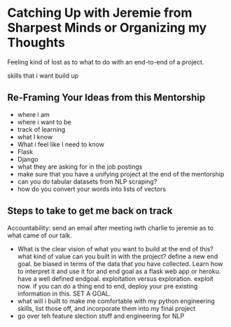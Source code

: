 # Catching Up with Jeremie from Sharpest Minds or Organizing my Thoughts

Feeling kind of lost as to what to do with an end-to-end of a project.


skills that i want build up
<!-- look into flask. heroku. digital ocean.  -->

## Re-Framing Your Ideas from this Mentorship

* where i am
* where i want to be
* track of learning
* what I know
* What i feel like I need to know
* Flask
* Django
* what they are asking for in the job postings
* make sure that you have a unifying project at the end of the mentorship
* can you do tabular datasets from NLP scraping?
* how do you convert your words into lists of vectors

## Steps to take to get me back on track
Accountability:
send an email after meeting iwth charlie to jeremie as to what came of our talk.

* What is the clear vision of what you want to build at the end of this? what kind of value can you built in with the project?
define a new end goal. be biased in terms of the data that you have collected. Learn how to interpret it and use it for and end goal
as a flask web app or heroku. have a well defined endgoal. exploitation versus exploration. exploit now. if you can do a thing end to end, deploy your pre existing information in this. SET A GOAL.
* what will i built to make me comfortable with my python engineering skills, list those off, and incorporate them into my final project
* go over teh feature slection stuff and engineering for NLP
